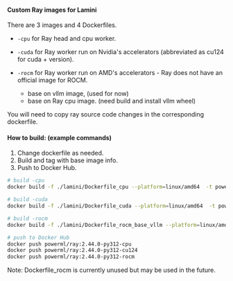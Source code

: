 #### Custom Ray images for Lamini

There are 3 images and 4 Dockerfiles.

- `-cpu` for Ray head and cpu worker.
- `-cuda` for Ray worker run on Nvidia's accelerators (abbreviated as cu124 for cuda + version).

- `-rocm` for Ray worker run on AMD's accelerators - Ray does not have an official image for ROCM.
  - base on vllm image, (used for now)
  - base on Ray cpu image. (need build and install vllm wheel)

You will need to copy ray source code changes in the corresponding dockerfile.

#### How to build: (example commands)

1. Change dockerfile as needed.
1. Build and tag with base image info.
1. Push to Docker Hub.

``` sh
# build -cpu
docker build -f ./lamini/Dockerfile_cpu --platform=linux/amd64  -t powerml/ray:2.44.0-py312-cpu .

# build -cuda
docker build -f ./lamini/Dockerfile_cuda --platform=linux/amd64  -t powerml/ray:2.44.0-py312-cu124 .

# build -rocm
docker build -f ./lamini/Dockerfile_rocm_base_vllm --platform=linux/amd64  -t powerml/ray:2.44.0-py312-rocm .
```

``` sh
# push to Docker Hub
docker push powerml/ray:2.44.0-py312-cpu
docker push powerml/ray:2.44.0-py312-cu124
docker push powerml/ray:2.44.0-py312-rocm
```

Note: Dockerfile_rocm is currently unused but may be used in the future.
